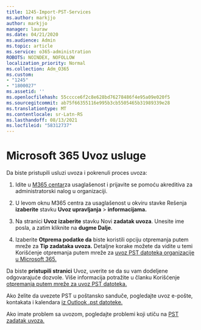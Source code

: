```yaml
---
title: 1245-Import-PST-Services
ms.author: markjjo
author: markjjo
manager: lauraw
ms.date: 04/21/2020
ms.audience: Admin
ms.topic: article
ms.service: o365-administration
ROBOTS: NOINDEX, NOFOLLOW
localization_priority: Normal
ms.collection: Adm_O365
ms.custom:
- "1245"
- "1800027"
ms.assetid: ''
ms.openlocfilehash: 55cccce6f2c8e628bd76278486f4e95a09e020f5
ms.sourcegitcommit: ab75f66355116e995b3cb5505465b31989339e28
ms.translationtype: MT
ms.contentlocale: sr-Latn-RS
ms.lasthandoff: 08/13/2021
ms.locfileid: "58312737"
---
```

# <a name="microsoft-365-import-service"></a>Microsoft 365 Uvoz usluge

Da biste pristupili usluzi uvoza i pokrenuli proces uvoza:

1. Idite u [M365 centar](https://compliance.microsoft.com/)za usaglašenost i prijavite se pomoću akreditiva za administratorski nalog u organizaciji.

1. U levom oknu M365 centra za usaglašenost u okviru stavke Rešenja **izaberite** stavku **Uvoz upravljanja**  >  **informacijama.**

1. Na stranici **Uvoz izaberite** stavku Novi **zadatak uvoza**. Unesite ime posla, a zatim kliknite na **dugme Dalje**.

1. Izaberite **Otprema podatke da** biste koristili opciju otpremanja putem mreže za **Tip zadataka uvoza.** Detaljne korake možete da vidite u temi Korišćenje otpremanja putem mreže za [uvoz PST datoteka organizacije u Microsoft 365.](https://docs.microsoft.com/compliance/use-network-upload-to-import-pst-files)

Da biste **pristupili stranici** Uvoz, uverite se da su vam dodeljene odgovarajuće dozvole. Više informacija potražite u članku Korišćenje [otpremanja putem mreže za uvoz PST datoteka.](https://docs.microsoft.com/microsoft-365/compliance/importing-pst-files-to-office-365#using-network-upload-to-import-pst-files)

Ako želite da uvezete PST u poštansko sanduče, pogledajte uvoz e-pošte, kontakata i kalendara [iz Outlook .pst datoteke.](https://support.office.com/article/import-email-contacts-and-calendar-from-an-outlook-pst-file-431a8e9a-f99f-4d5f-ae48-ded54b3440ac)

Ako imate problem sa uvozom, pogledajte problemi koji utiču na [PST zadatak uvoza.](https://docs.microsoft.com/office365/troubleshoot/pst-import-service/issues-with-pst-import-job)

